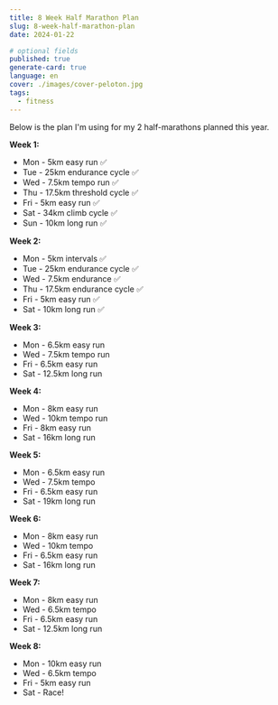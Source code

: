 ```yaml
---
title: 8 Week Half Marathon Plan
slug: 8-week-half-marathon-plan
date: 2024-01-22

# optional fields
published: true
generate-card: true
language: en
cover: ./images/cover-peloton.jpg
tags:
  - fitness
---
```


Below is the plan I'm using for my 2 half-marathons planned this year.

**Week 1:**

- Mon - 5km easy run ✅
- Tue - 25km endurance cycle ✅
- Wed - 7.5km tempo run ✅
- Thu - 17.5km threshold cycle ✅
- Fri - 5km easy run ✅
- Sat - 34km climb cycle ✅
- Sun - 10km long run ✅

**Week 2:**

- Mon - 5km intervals ✅
- Tue - 25km endurance cycle ✅
- Wed - 7.5km endurance ✅
- Thu - 17.5km endurance cycle ✅
- Fri - 5km easy run ✅
- Sat - 10km long run ✅

**Week 3:**

- Mon - 6.5km easy run
- Wed - 7.5km tempo run
- Fri - 6.5km easy run
- Sat - 12.5km long run

**Week 4:**

- Mon - 8km easy run
- Wed - 10km tempo run
- Fri - 8km easy run
- Sat - 16km long run

**Week 5:**

- Mon - 6.5km easy run
- Wed - 7.5km tempo
- Fri - 6.5km easy run
- Sat - 19km long run

**Week 6:**

- Mon - 8km easy run
- Wed - 10km tempo
- Fri - 6.5km easy run
- Sat - 16km long run

**Week 7:**

- Mon - 8km easy run
- Wed - 6.5km tempo
- Fri - 6.5km easy run
- Sat - 12.5km long run

**Week 8:**

- Mon - 10km easy run
- Wed - 6.5km tempo
- Fri - 5km easy run
- Sat - Race!